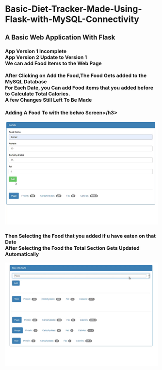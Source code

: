 # Basic-Diet-Tracker-Made-Using-Flask-with-MySQL-Connectivity
<h2> A Basic Web Application With Flask </h2> 
<h3> App Version 1 Incomplete <br>
 App Version 2 Update to Version 1 <br>
  We can add Food Items to the Web Page<br> <br> 
  After Clicking on Add the Food,The Food Gets added to the MySQL Database<br>
  For Each Date, you Can add Food items that you added before to Calculate Total Calories.<br>
  A few Changes Still Left To Be Made<br>
  </h3>

<h3> Adding A Food To with the belwo Screen>/h3>

![](App%20Version%201.0/AddingFood.gif)

<h3> Then Selecting the Food that you added if u have eaten on that Date <br>
 After Selecting the Food the Total Section Gets Updated Automatically</h3>
 
![](App%20Version%202/ViewScreen.gif)
